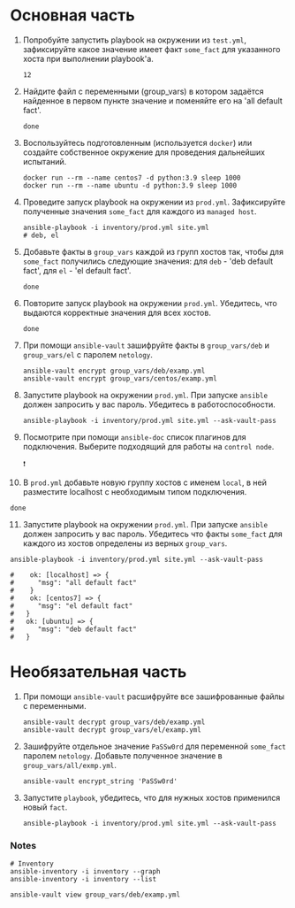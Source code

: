 # Основная часть
1. Попробуйте запустить playbook на окружении из `test.yml`, зафиксируйте какое значение имеет факт `some_fact` для указанного хоста при выполнении playbook'a.
   ```
   12
   ```
2. Найдите файл с переменными (group_vars) в котором задаётся найденное в первом пункте значение и поменяйте его на 'all default fact'.
   ```
   done
   ```
3. Воспользуйтесь подготовленным (используется `docker`) или создайте собственное окружение для проведения дальнейших испытаний.
   ```shell
   docker run --rm --name centos7 -d python:3.9 sleep 1000
   docker run --rm --name ubuntu -d python:3.9 sleep 1000
   ```
4. Проведите запуск playbook на окружении из `prod.yml`. Зафиксируйте полученные значения `some_fact` для каждого из `managed host`.
   ```shell
   ansible-playbook -i inventory/prod.yml site.yml
   # deb, el
   ```
5. Добавьте факты в `group_vars` каждой из групп хостов так, чтобы для `some_fact` получились следующие значения: для `deb` - 'deb default fact', для `el` - 'el default fact'.
   ```
   done
   ```
6. Повторите запуск playbook на окружении `prod.yml`. Убедитесь, что выдаются корректные значения для всех хостов.
   ```
   done
   ```
7. При помощи `ansible-vault` зашифруйте факты в `group_vars/deb` и `group_vars/el` с паролем `netology`.
   ```shell
   ansible-vault encrypt group_vars/deb/examp.yml
   ansible-vault encrypt group_vars/centos/examp.yml
   ```
8. Запустите playbook на окружении `prod.yml`. При запуске `ansible` должен запросить у вас пароль. Убедитесь в работоспособности.
   ```shell
   ansible-playbook -i inventory/prod.yml site.yml --ask-vault-pass
   ```
9. Посмотрите при помощи `ansible-doc` список плагинов для подключения. Выберите подходящий для работы на `control node`.
   ```shell
   ❗️
   ```
10. В `prod.yml` добавьте новую группу хостов с именем  `local`, в ней разместите localhost с необходимым типом подключения.
   ```
   done
   ```
11. Запустите playbook на окружении `prod.yml`. При запуске `ansible` должен запросить у вас пароль. Убедитесь что факты `some_fact` для каждого из хостов определены из верных `group_vars`.
   ```shell
   ansible-playbook -i inventory/prod.yml site.yml --ask-vault-pass 

#    ok: [localhost] => {
#      "msg": "all default fact"
#    }
#    ok: [centos7] => {
#      "msg": "el default fact"
#   }
#   ok: [ubuntu] => {
#      "msg": "deb default fact"
#   }
   ```

# Необязательная часть
1. При помощи `ansible-vault` расшифруйте все зашифрованные файлы с переменными.
   ```shell
   ansible-vault decrypt group_vars/deb/examp.yml
   ansible-vault decrypt group_vars/el/examp.yml
   ```
2. Зашифруйте отдельное значение `PaSSw0rd` для переменной `some_fact` паролем `netology`. Добавьте полученное значение в `group_vars/all/exmp.yml`.
   ```shell
   ansible-vault encrypt_string 'PaSSw0rd'
   ```
3. Запустите `playbook`, убедитесь, что для нужных хостов применился новый `fact`.
   ```shell
   ansible-playbook -i inventory/prod.yml site.yml --ask-vault-pass 
   ```

### Notes
```shell
# Inventory
ansible-inventory -i inventory --graph 
ansible-inventory -i inventory --list

ansible-vault view group_vars/deb/examp.yml
```